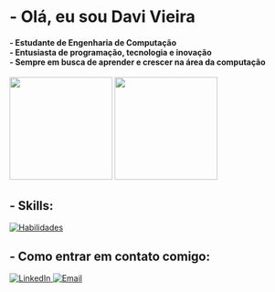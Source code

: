 <h1> - Olá, eu sou Davi Vieira </h1>

<h4> 
  - Estudante de Engenharia de Computação <br>
  - Entusiasta de programação, tecnologia e inovação <br>
  - Sempre em busca de aprender e crescer na área da computação
</h4>

<div> 
  <img height="180em" src="https://github-readme-stats.vercel.app/api?username=V1eiraz&show_icons=true&theme=tokyonight&include_all_commits=true&count_private=true"/> 
  <img height="180em" src="https://github-readme-stats.vercel.app/api/top-langs/?username=V1eiraz&layout=compact&langs_count=7&theme=tokyonight&cache_seconds=3600"/>
</div>

<h2> - Skills: </h2>
  <a href="https://skillicons.dev" target="_blank">
    <img src="https://skillicons.dev/icons?i=c,python,java,git,github" alt="Habilidades" />
  </a>

<h2> - Como entrar em contato comigo: </h2> 
  <a href="https://www.linkedin.com/in/davi-vieira-8b0332365/" target="_blank"> 
    <img src="https://skillicons.dev/icons?i=linkedin" alt="LinkedIn"/> 
  </a>
  
  <a href="mailto:davienzo984@gmail.com" target="_blank"> 
    <img src="https://skillicons.dev/icons?i=gmail" alt="Email"/> 
  </a> 
